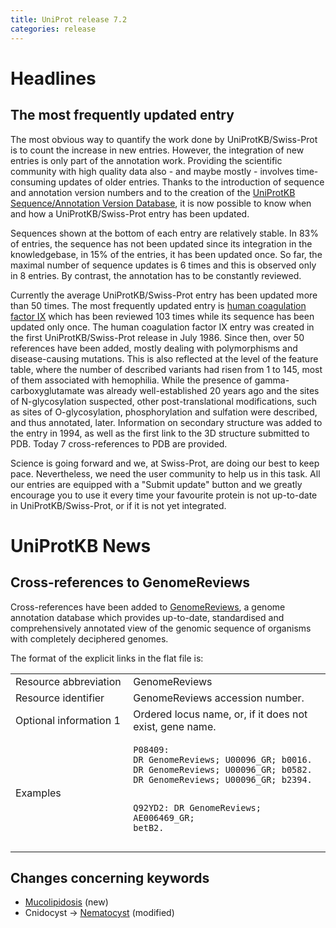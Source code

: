 ```yaml
---
title: UniProt release 7.2
categories: release
---
```


# Headlines

## The most frequently updated entry

The most obvious way to quantify the work done by UniProtKB/Swiss-Prot is to count the increase in new entries. However, the integration of new entries is only part of the annotation work. Providing the scientific community with high quality data also - and maybe mostly - involves time-consuming updates of older entries. Thanks to the introduction of sequence and annotation version numbers and to the creation of the [UniProtKB Sequence/Annotation Version Database](http://www.ebi.ac.uk/uniprot/unisave/), it is now possible to know when and how a UniProtKB/Swiss-Prot entry has been updated.

Sequences shown at the bottom of each entry are relatively stable. In 83% of entries, the sequence has not been updated since its integration in the knowledgebase, in 15% of the entries, it has been updated once. So far, the maximal number of sequence updates is 6 times and this is observed only in 8 entries. By contrast, the annotation has to be constantly reviewed.

Currently the average UniProtKB/Swiss-Prot entry has been updated more than 50 times. The most frequently updated entry is [human coagulation factor IX](http://www.uniprot.org/uniprot/P00740) which has been reviewed 103 times while its sequence has been updated only once. The human coagulation factor IX entry was created in the first UniProtKB/Swiss-Prot release in July 1986. Since then, over 50 references have been added, mostly dealing with polymorphisms and disease-causing mutations. This is also reflected at the level of the feature table, where the number of described variants had risen from 1 to 145, most of them associated with hemophilia. While the presence of gamma-carboxyglutamate was already well-established 20 years ago and the sites of N-glycosylation suspected, other post-translational modifications, such as sites of O-glycosylation, phosphorylation and sulfation were described, and thus annotated, later. Information on secondary structure was added to the entry in 1994, as well as the first link to the 3D structure submitted to PDB. Today 7 cross-references to PDB are provided.

Science is going forward and we, at Swiss-Prot, are doing our best to keep pace. Nevertheless, we need the user community to help us in this task. All our entries are equipped with a "Submit update" button and we greatly encourage you to use it every time your favourite protein is not up-to-date in UniProtKB/Swiss-Prot, or if it is not yet integrated.

  

# UniProtKB News

## Cross-references to GenomeReviews

Cross-references have been added to [GenomeReviews](http://www.ebi.ac.uk/GenomeReviews/), a genome annotation database which provides up-to-date, standardised and comprehensively annotated view of the genomic sequence of organisms with completely deciphered genomes.

The format of the explicit links in the flat file is:

<table><colgroup><col style="width: 37%" /><col style="width: 62%" /></colgroup><tbody><tr class="odd"><td>Resource abbreviation</td><td>GenomeReviews</td></tr><tr class="even"><td>Resource identifier</td><td>GenomeReviews accession number.</td></tr><tr class="odd"><td>Optional information 1</td><td>Ordered locus name, or, if it does not exist, gene name.</td></tr><tr class="even"><td>Examples</td><td><pre><code>P08409:
DR GenomeReviews; U00096_GR; b0016.
DR GenomeReviews; U00096_GR; b0582.
DR GenomeReviews; U00096_GR; b2394.

Q92YD2:
DR GenomeReviews; AE006469_GR; betB2.</code></pre></td></tr></tbody></table>

## Changes concerning keywords

-   [Mucolipidosis](http://www.uniprot.org/keywords/KW-0942) (new)
-   Cnidocyst -&gt; [Nematocyst](http://www.uniprot.org/keywords/KW-0166) (modified)

